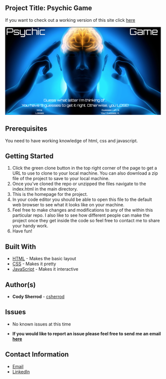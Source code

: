 ## Project Title: Psychic Game

If you want to check out a working version of this site click [here](https://csherrod.github.io/Psychic-Game)

![Psychic-Game](/images/Psychic-Game.png)

## Prerequisites

You need to have working knowledge of html, css and javascript.

## Getting Started
1.  Click the green clone button in the top right corner of the page to get a URL to use to clone to your local machine. You can also download a zip file of the project to save to your local machine.
2.  Once you’ve cloned the repo or unzipped the files navigate to the index.html in the main directory.
3. This is the homepage for the project.
4. In your code editor you should be able to open this file to the default web browser to see what it looks like on your machine.
5. Feel free to make changes and modifications to any of the within this particular repo. I also like to see how different people can make the project once they get inside the code so feel free to contact me to share your handy work.
6. Have fun!

## Built With
* [HTML](https://developer.mozilla.org/en-US/docs/Web/HTML) - Makes the basic layout
* [CSS](https://developer.mozilla.org/en-US/docs/Web/CSS) - Makes it pretty
* [JavaScript](https://developer.mozilla.org/en-US/docs/Web/JavaScript) - Makes it interactive

## Author(s)
* **Cody Sherrod** - [csherrod](https://github.com/csherrod)

## Issues
* No known issues at this time

* **If you would like to report an issue please feel free to send me an email [here](mailto:w.cody.sherrod@gmail.com)**

## Contact Information
* [Email](mailto:w.cody.sherrod@gmail.com)
* [LinkedIn](www.linkedin.com/in/cody-sherrod)

